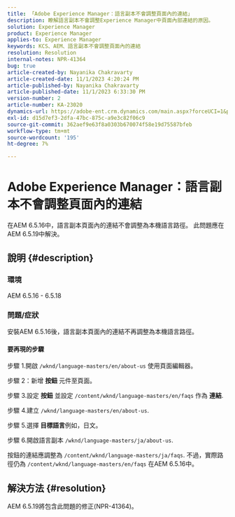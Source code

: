 ```yaml
---
title: 「Adobe Experience Manager：語言副本不會調整頁面內的連結」
description: 瞭解語言副本不會調整Experience Manager中頁面內部連結的原因。
solution: Experience Manager
product: Experience Manager
applies-to: Experience Manager
keywords: KCS、AEM、語言副本不會調整頁面內的連結
resolution: Resolution
internal-notes: NPR-41364
bug: true
article-created-by: Nayanika Chakravarty
article-created-date: 11/1/2023 4:20:24 PM
article-published-by: Nayanika Chakravarty
article-published-date: 11/1/2023 6:33:30 PM
version-number: 2
article-number: KA-23020
dynamics-url: https://adobe-ent.crm.dynamics.com/main.aspx?forceUCI=1&pagetype=entityrecord&etn=knowledgearticle&id=4438a28e-d278-ee11-8179-6045bd0065f9
exl-id: d15d7ef3-2dfa-47bc-875c-a9e3c82f06c9
source-git-commit: 362aef9e63f8a0303b670074f58e19d75587bfeb
workflow-type: tm+mt
source-wordcount: '195'
ht-degree: 7%

---
```


# Adobe Experience Manager：語言副本不會調整頁面內的連結


在AEM 6.5.16中，語言副本頁面內的連結不會調整為本機語言路徑。 此問題應在AEM 6.5.19中解決。

## 說明 {#description}


### <b>環境</b>

AEM 6.5.16 - 6.5.18

### 問題/症狀

安裝AEM 6.5.16後，語言副本頁面內的連結不再調整為本機語言路徑。

#### 要再現的步驟

步驟 1.開啟 `/wknd/language-masters/en/about-us` 使用頁面編輯器。

步驟 2：新增 <b>按鈕</b> 元件至頁面。

步驟 3.設定 <b>按鈕</b> 並設定 `/content/wknd/language-masters/en/faqs` 作為 <b>連結</b>.

步驟 4.建立 `/wknd/language-masters/en/about-us`.

步驟 5.選擇 <b>目標語言</b>例如，日文。

步驟 6.開啟語言副本 `/wknd/language-masters/ja/about-us`.

按鈕的連結應調整為 `/content/wknd/language-masters/ja/faqs`. 不過，實際路徑仍為 `/content/wknd/language-masters/en/faqs` 在AEM 6.5.16中。


## 解決方法 {#resolution}


AEM 6.5.19將包含此問題的修正(NPR-41364)。
